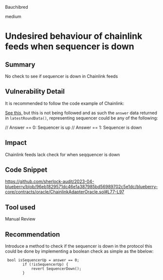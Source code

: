Bauchibred

medium

# Undesired behaviour of chainlink feeds when sequencer is down

## Summary

No check to see if sequencer is down in Chainlink feeds

## Vulnerability Detail

It is recommended to follow the code example of Chainlink:

[See this,](https://docs.chain.link/data-feeds/l2-sequencer-feeds#example-code) but this is not being followed and as such the `answer` data returned in `latestRoundData()`, representing sequencer could be any of the following:

// Answer == 0: Sequencer is up
// Answer == 1: Sequencer is down

## Impact

Chainlink feeds lack check for when seqquencer is down

## Code Snippet

https://github.com/sherlock-audit/2023-04-blueberry/blob/96eb1829571dc46e1a387985bd56989702c5e1dc/blueberry-core/contracts/oracle/ChainlinkAdapterOracle.sol#L77-L97

## Tool used

Manual Review

## Recommendation

Introduce a method to check if the sequencer is down in the protocol this could be done by implementing a boolean check as simple as the bbelow:

```solidity
 bool isSequencerUp = answer == 0;
        if (!isSequencerUp) {
            revert SequencerDown();
        }
```
